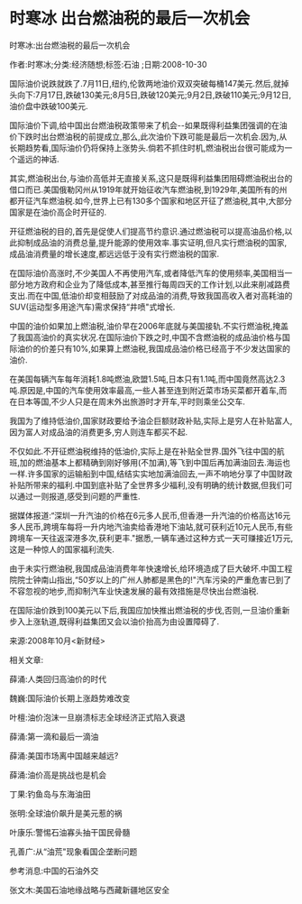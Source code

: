 # 时寒冰  出台燃油税的最后一次机会    
    
时寒冰:出台燃油税的最后一次机会    
作者:时寒冰;分类:经济随想;标签:石油 ;日期:2008-10-30    
国际油价说跌就跌了.7月11日,纽约,伦敦两地油价双双突破每桶147美元.然后,就掉头向下:7月17日,跌破130美元;8月5日,跌破120美元;9月2日,跌破110美元;9月12日,油价盘中跌破100美元.    
国际油价下调,给中国出台燃油税政策带来了机会--如果既得利益集团强调的在油价下跌时出台燃油税的前提成立,那么,此次油价下跌可能是最后一次机会.因为,从长期趋势看,国际油价仍将保持上涨势头.倘若不抓住时机,燃油税出台很可能成为一个遥远的神话.    
其实,燃油税出台,与油价高低并无直接关系,这只是既得利益集团阻碍燃油税出台的借口而已.美国俄勒冈州从1919年就开始征收汽车燃油税,到1929年,美国所有的州都开征汽车燃油税.如今,世界上已有130多个国家和地区开征了燃油税,其中,大部分国家是在油价高企时开征的.    
开征燃油税的目的,首先是促使人们提高节约意识.通过燃油税可以提高油品价格,以此抑制成品油的消费总量,提升能源的使用效率.事实证明,但凡实行燃油税的国家,成品油消费量的增长速度,都远远低于没有实行燃油税的国家.    
在国际油价高涨时,不少美国人不再使用汽车,或者降低汽车的使用频率,美国相当一部分地方政府和企业为了降低成本,甚至推行每周四天的工作计划,以此来削减路费支出.而在中国,低油价却变相鼓励了对成品油的消费,导致我国高收入者对高耗油的SUV(运动型多用途汽车)需求保持“井喷"式增长.    
中国的油价如果加上燃油税,油价早在2006年底就与美国接轨.不实行燃油税,掩盖了我国高油价的真实状况.在国际油价下跌之时,中国不含燃油税的成品油价格与国际油价的价差只有10%,如果算上燃油税,我国成品油价格已经高于不少发达国家的油价.    
在美国每辆汽车每年消耗1.8吨燃油,欧盟1.5吨,日本只有1.1吨,而中国竟然高达2.3吨.原因是,中国的汽车使用效率最高,一些人甚至连到附近菜市场买菜都开着车,而在日本等国,不少人只是在周末外出旅游时才开车,平时则乘坐公交车.    
我国为了维持低油价,国家财政要给予油企巨额财政补贴,实际上是穷人在补贴富人,因为富人对成品油的消费更多,穷人则连车都买不起.    
不仅如此.不开征燃油税维持的低油价,实际上是在补贴全世界.国外飞往中国的航班,加的燃油基本上都精确到刚好够用(不加满),等飞到中国后再加满油回去.海运也一样.许多国家的运输船到中国,结结实实地加满油回去,一声不响地分享了中国财政补贴所带来的福利.中国到底补贴了全世界多少福利,没有明确的统计数据,但我们可以通过一则报道,感受到问题的严重性.    
据媒体报道:“深圳一升汽油的价格在6元多人民币,但香港一升汽油的价格高达16元多人民币,跨境车每将一升内地汽油卖给香港地下油站,就可获利近10元人民币,有些跨境车一天往返深港多次,获利更丰."据悉,一辆车通过这种方式一天可赚接近1万元,这是一种惊人的国家福利流失.    
由于未实行燃油税,我国成品油消费年年快速增长,给环境造成了巨大破坏.中国工程院院士钟南山指出,“50岁以上的广州人肺都是黑色的!"汽车污染的严重危害已到了不容忽视的地步,而抑制汽车业快速发展的最有效措施是尽快出台燃油税.    
在国际油价跌到100美元以下后,我国应加快推出燃油税的步伐,否则,一旦油价重新步入上涨轨道,既得利益集团又会以油价抬高为由设置障碍了.    
来源:2008年10月<新财经>    
    
相关文章:    
薛涌:人类回归高油价的时代    
魏巍:国际油价长期上涨趋势难改变    
叶檀:油价泡沫一旦崩溃标志全球经济正式陷入衰退    
薛涌:第一滴和最后一滴油    
薛涌:美国市场离中国越来越远?    
薛涌:油价高是挑战也是机会    
丁果:钓鱼岛与东海油田    
张明:全球油价飙升是美元惹的祸    
叶康乐:警惕石油寡头抽干国民骨髓    
孔善广:从“油荒"现象看国企垄断问题    
参考消息:中国的石油外交    
张文木:美国石油地缘战略与西藏新疆地区安全